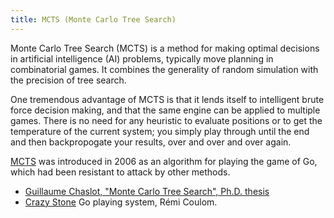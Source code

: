 ```yaml
---
title: MCTS (Monte Carlo Tree Search)
---
```


Monte Carlo Tree Search (MCTS) is a method for making optimal
decisions in artificial intelligence (AI) problems, typically move
planning in combinatorial games. It combines the generality of
random simulation with the precision of tree search.

One tremendous advantage of MCTS is that it lends itself to intelligent
brute force decision making, and that the same engine can be applied
to multiple games. There is no need for any heuristic to evaluate
positions or to get the temperature of the current system; you
simply play through until the end and then backpropogate your
results, over and over and over again.

[MCTS] was introduced in 2006 as an algorithm for playing the game
of Go, which had been resistant to attack by other methods.

* [Guillaume Chaslot, "Monte Carlo Tree Search", Ph.D. thesis](https://project.dke.maastrichtuniversity.nl/games/files/phd/Chaslot_thesis.pdf)
* [Crazy Stone](https://www.remi-coulom.fr/CrazyStone/) Go playing system, Rémi Coulom.

[MCTS]:http://mcts.ai/
